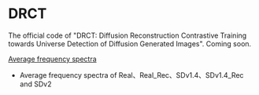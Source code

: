 # DRCT
The official code of "DRCT: Diffusion Reconstruction Contrastive Training towards Universe Detection of Diffusion Generated Images". Coming soon.

[Average frequency spectra](./AvergeFrequencySpectra.pdf)
- Average frequency spectra of Real、Real_Rec、SDv1.4、SDv1.4_Rec and SDv2
